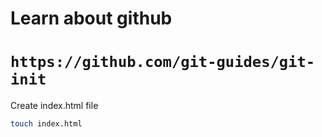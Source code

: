 # Learn about github

# `https://github.com/git-guides/git-init`

Create index.html file
```bash
touch index.html
```
